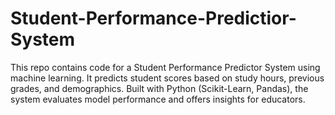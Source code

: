 # Student-Performance-Predictior-System
This repo contains code for a Student Performance Predictor System using machine learning. It predicts student scores based on study hours, previous grades, and demographics. Built with Python (Scikit-Learn, Pandas), the system evaluates model performance and offers insights for educators.

